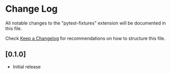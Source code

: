# Change Log

All notable changes to the "pytest-fixtures" extension will be documented in this file.

Check [Keep a Changelog](http://keepachangelog.com/) for recommendations on how to structure this file.

## [0.1.0]

- Initial release